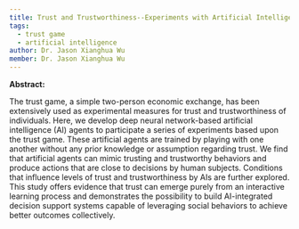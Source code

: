 ```yaml
---
title: Trust and Trustworthiness--Experiments with Artificial Intelligence (AI) Agents
tags:
  - trust game
  - artificial intelligence
author: Dr. Jason Xianghua Wu
member: Dr. Jason Xianghua Wu
---
```


<b>Abstract: </b>

The trust game, a simple two-person economic exchange, has been extensively used as experimental measures for trust and trustworthiness of individuals. Here, we develop deep neural network-based artificial intelligence (AI) agents to participate a series of experiments based upon the trust game. These artificial agents are trained by playing with one another without any prior knowledge or assumption regarding trust. We find that artificial agents can mimic trusting and trustworthy behaviors and produce actions that are close to decisions by human subjects. Conditions that influence levels of trust and trustworthiness by AIs are further explored. This study offers evidence that trust can emerge purely from an interactive learning process and demonstrates the possibility to build AI-integrated decision support systems capable of leveraging social behaviors to achieve better outcomes collectively.
